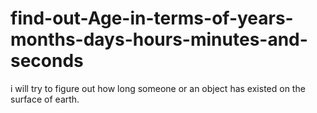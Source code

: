 # find-out-Age-in-terms-of-years-months-days-hours-minutes-and-seconds
i will try to figure out how long someone or an object has existed on the surface of earth.
